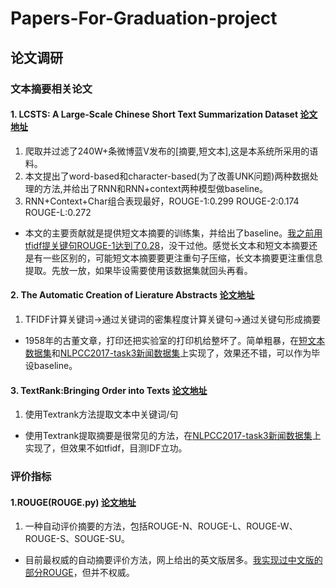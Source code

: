 # Papers-For-Graduation-project

## 论文调研

### 文本摘要相关论文

#### 1. LCSTS: A Large-Scale Chinese Short Text Summarization Dataset [论文地址](http://www.aclweb.org/website/anthology/D/D15/D15-1229.pdf)

1. 爬取并过滤了240W+条微博蓝V发布的[摘要,短文本],这是本系统所采用的语料。
2. 本文提出了word-based和character-based(为了改善UNK问题)两种数据处理的方法,并给出了RNN和RNN+context两种模型做baseline。
3. RNN+Context+Char组合表现最好，ROUGE-1:0.299 ROUGE-2:0.174 ROUGE-L:0.272

* 本文的主要贡献就是提供短文本摘要的训练集，并给出了baseline。[我之前用tfidf提关键句ROUGE-1达到了0.28](https://github.com/yangzhiye/Short-Text-Summarization)，没干过他。感觉长文本和短文本摘要还是有一些区别的，可能短文本摘要要更注重句子压缩，长文本摘要更注重信息提取。先放一放，如果毕设需要使用该数据集就回头再看。

#### 2. The Automatic Creation of Lierature Abstracts [论文地址](http://courses.ischool.berkeley.edu/i256/f06/papers/luhn58.pdf)

1. TFIDF计算关键词->通过关键词的密集程度计算关键句->通过关键句形成摘要

* 1958年的古董文章，打印还把实验室的打印机给整坏了。简单粗暴，在[短文本数据集](https://github.com/yangzhiye/Short-Text-Summarization)和[NLPCC2017-task3新闻数据集](https://github.com/yangzhiye/NLPCC2017-task3)上实现了，效果还不错，可以作为毕设baseline。

#### 3. TextRank:Bringing Order into Texts [论文地址](http://www.aclweb.org/anthology/W/W04/W04-3252.pdf)

1. 使用Textrank方法提取文本中关键词/句

* 使用Textrank提取摘要是很常见的方法，在[NLPCC2017-task3新闻数据集](https://github.com/yangzhiye/NLPCC2017-task3)上实现了，但效果不如tfidf，目测IDF立功。

### 评价指标

#### 1.ROUGE(ROUGE.py) [论文地址](http://www.aclweb.org/anthology/W04-1013)

1. 一种自动评价摘要的方法，包括ROUGE-N、ROUGE-L、ROUGE-W、ROUGE-S、SOUGE-SU。

* 目前最权威的自动摘要评价方法，网上给出的英文版居多。[我实现过中文版的部分ROUGE](https://github.com/yangzhiye/NLPCC2017-task3/blob/master/ROUGE.py)，但并不权威。
